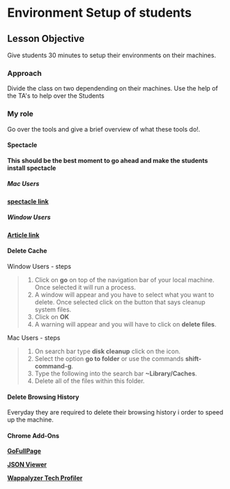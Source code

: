 # Environment Setup of students 

## Lesson Objective 

Give students 30 minutes to setup their environments on their machines. 

### Approach 

Divide the class on two dependending on their machines. Use the help of the TA's to help over the Students 


### My role 

Go over the tools and give a brief overview of what these tools do!. 


#### Spectacle
**This should be the best moment to go ahead and make the students install spectacle**

##### Mac Users 
**[spectacle link](https://www.spectacleapp.com/)**

##### Window Users 
**[Article link](https://www.businessinsider.com/how-to-split-screen-on-windows)**

#### Delete Cache 

Window Users - steps 

> 1. Click on **go** on top of the navigation bar of your local machine. Once selected it will run a process. 
> 2. A window will appear and you have to select what you want to delete. Once selected click on the button that says cleanup system files.
> 3. Click on **OK**
> 4. A warning will appear and you will have to click on **delete files**.

Mac Users - steps 

> 1. On search bar type **disk cleanup** click on the icon. 
> 2. Select the option **go to folder** or use the commands **shift-command-g**.
> 3. Type the following into the search bar **~Library/Caches**.
> 4. Delete all of the files within this folder.


#### Delete Browsing History 

Everyday they are required to delete their browsing history i order to speed up the machine. 

#### Chrome Add-Ons



**[GoFullPage](https://chrome.google.com/webstore/detail/gofullpage-full-page-scre/fdpohaocaechififmbbbbbknoalclacl)**

**[JSON Viewer](https://chrome.google.com/webstore/detail/json-viewer/gbmdgpbipfallnflgajpaliibnhdgobh)**

**[Wappalyzer Tech Profiler](https://chrome.google.com/webstore/detail/wappalyzer-technology-pro/gppongmhjkpfnbhagpmjfkannfbllamg)**


